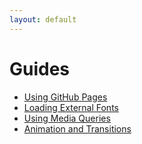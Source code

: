 ```yaml
---
layout: default
---
```


# Guides

* [Using GitHub Pages](using_github_pages)
* [Loading External Fonts](external_fonts)
* [Using Media Queries](responsive_design)
* [Animation and Transitions](animation_transition)